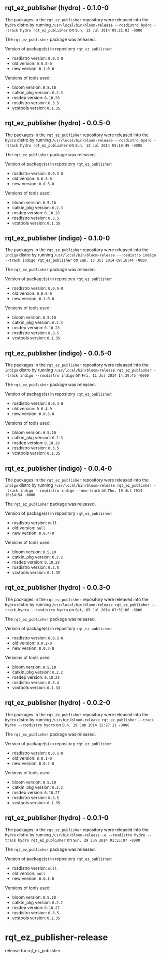 ## rqt_ez_publisher (hydro) - 0.1.0-0

The packages in the `rqt_ez_publisher` repository were released into the `hydro` distro by running `/usr/local/bin/bloom-release --rosdistro hydro --track hydro rqt_ez_publisher` on `Sun, 13 Jul 2014 09:21:03 -0000`

The `rqt_ez_publisher` package was released.

Version of package(s) in repository `rqt_ez_publisher`:
- rosdistro version: `0.0.3-0`
- old version: `0.0.5-0`
- new version: `0.1.0-0`

Versions of tools used:
- bloom version: `0.5.10`
- catkin_pkg version: `0.2.3`
- rosdep version: `0.10.28`
- rosdistro version: `0.3.5`
- vcstools version: `0.1.35`


## rqt_ez_publisher (hydro) - 0.0.5-0

The packages in the `rqt_ez_publisher` repository were released into the `hydro` distro by running `/usr/local/bin/bloom-release --rosdistro hydro --track hydro rqt_ez_publisher` on `Sun, 13 Jul 2014 09:18:49 -0000`

The `rqt_ez_publisher` package was released.

Version of package(s) in repository `rqt_ez_publisher`:
- rosdistro version: `0.0.3-0`
- old version: `0.0.3-0`
- new version: `0.0.5-0`

Versions of tools used:
- bloom version: `0.5.10`
- catkin_pkg version: `0.2.3`
- rosdep version: `0.10.28`
- rosdistro version: `0.3.5`
- vcstools version: `0.1.35`


## rqt_ez_publisher (indigo) - 0.1.0-0

The packages in the `rqt_ez_publisher` repository were released into the `indigo` distro by running `/usr/local/bin/bloom-release --rosdistro indigo --track indigo rqt_ez_publisher` on `Sun, 13 Jul 2014 09:16:44 -0000`

The `rqt_ez_publisher` package was released.

Version of package(s) in repository `rqt_ez_publisher`:
- rosdistro version: `0.0.5-0`
- old version: `0.0.5-0`
- new version: `0.1.0-0`

Versions of tools used:
- bloom version: `0.5.10`
- catkin_pkg version: `0.2.3`
- rosdep version: `0.10.28`
- rosdistro version: `0.3.5`
- vcstools version: `0.1.35`


## rqt_ez_publisher (indigo) - 0.0.5-0

The packages in the `rqt_ez_publisher` repository were released into the `indigo` distro by running `/usr/local/bin/bloom-release rqt_ez_publisher --track indigo --rosdistro indigo` on `Fri, 11 Jul 2014 14:39:45 -0000`

The `rqt_ez_publisher` package was released.

Version of package(s) in repository `rqt_ez_publisher`:
- rosdistro version: `0.0.4-0`
- old version: `0.0.4-0`
- new version: `0.0.5-0`

Versions of tools used:
- bloom version: `0.5.10`
- catkin_pkg version: `0.2.3`
- rosdep version: `0.10.28`
- rosdistro version: `0.3.5`
- vcstools version: `0.1.35`


## rqt_ez_publisher (indigo) - 0.0.4-0

The packages in the `rqt_ez_publisher` repository were released into the `indigo` distro by running `/usr/local/bin/bloom-release rqt_ez_publisher --track indigo --rosdistro indigo --new-track` on `Thu, 10 Jul 2014 15:54:54 -0000`

The `rqt_ez_publisher` package was released.

Version of package(s) in repository `rqt_ez_publisher`:
- rosdistro version: `null`
- old version: `null`
- new version: `0.0.4-0`

Versions of tools used:
- bloom version: `0.5.10`
- catkin_pkg version: `0.2.2`
- rosdep version: `0.10.28`
- rosdistro version: `0.3.5`
- vcstools version: `0.1.35`


## rqt_ez_publisher (hydro) - 0.0.3-0

The packages in the `rqt_ez_publisher` repository were released into the `hydro` distro by running `/usr/local/bin/bloom-release rqt_ez_publisher --track hydro --rosdistro hydro` on `Sat, 05 Jul 2014 07:31:06 -0000`

The `rqt_ez_publisher` package was released.

Version of package(s) in repository `rqt_ez_publisher`:
- rosdistro version: `0.0.2-0`
- old version: `0.0.2-0`
- new version: `0.0.3-0`

Versions of tools used:
- bloom version: `0.5.10`
- catkin_pkg version: `0.2.2`
- rosdep version: `0.10.25`
- rosdistro version: `0.3.4`
- vcstools version: `0.1.33`


## rqt_ez_publisher (hydro) - 0.0.2-0

The packages in the `rqt_ez_publisher` repository were released into the `hydro` distro by running `/usr/bin/bloom-release rqt_ez_publisher --track hydro --rosdistro hydro` on `Sun, 29 Jun 2014 12:27:11 -0000`

The `rqt_ez_publisher` package was released.

Version of package(s) in repository `rqt_ez_publisher`:
- rosdistro version: `0.0.1-0`
- old version: `0.0.1-0`
- new version: `0.0.2-0`

Versions of tools used:
- bloom version: `0.5.10`
- catkin_pkg version: `0.2.2`
- rosdep version: `0.10.27`
- rosdistro version: `0.3.5`
- vcstools version: `0.1.35`


## rqt_ez_publisher (hydro) - 0.0.1-0

The packages in the `rqt_ez_publisher` repository were released into the `hydro` distro by running `/usr/bin/bloom-release -e --rosdistro hydro --track hydro rqt_ez_publisher` on `Sun, 29 Jun 2014 01:55:07 -0000`

The `rqt_ez_publisher` package was released.

Version of package(s) in repository `rqt_ez_publisher`:
- rosdistro version: `null`
- old version: `null`
- new version: `0.0.1-0`

Versions of tools used:
- bloom version: `0.5.10`
- catkin_pkg version: `0.2.2`
- rosdep version: `0.10.27`
- rosdistro version: `0.3.5`
- vcstools version: `0.1.35`


rqt_ez_publisher-release
========================

release for rqt_ez_publisher
